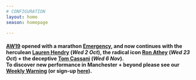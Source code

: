 ```yaml
---
# CONFIGURATION
layout: home
season: homepage

---
```

#### [AW19](/current/2019-autumnwinter) opened with a marathon [Emergency](/current/2019-emergency), and now continues with the herculean [Lauren Hendry](/current/2019-autumnwinter/hendry) (*Wed 2 Oct*), the radical icon [Ron Athey](/current/2019-autumnwinter/athey) (*Wed 23 Oct*) + the deceptive [Tom Cassani](/current/2019-autumnwinter/cassani) (*Wed 6 Nov*).<br>To discover new performance in Manchester + beyond please see our <a href="http://wordofwarning.posthaven.com" target="_blank">Weekly Warning</a> (or sign-up <a href="http://eepurl.com/i_Odb" target="_blank">here</a>).
